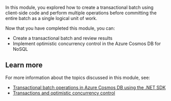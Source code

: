 In this module, you explored how to create a transactional batch using client-side code and perform multiple operations before committing the entire batch as a single logical unit of work.

Now that you have completed this module, you can:

- Create a transactional batch and review results
- Implement optimistic concurrency control in the Azure Cosmos DB for NoSQL

## Learn more

For more information about the topics discussed in this module, see:

- [Transactional batch operations in Azure Cosmos DB using the .NET SDK](/azure/cosmos-db/sql/transactional-batch)
- [Transactions and optimistic concurrency control](/azure/cosmos-db/sql/database-transactions-optimistic-concurrency)
